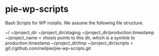 pie-wp-scripts
==============

Bash Scripts for WP installs. We assume the following file structure.

  ~/
  ~/project_dir
  ~/project_dir/staging
  ~/project_dir/production.timestamp 
  ~/project_name < vhosts points to this dir, which is a symlink to production.timestamp
  ~/project_dir/tmp 
  ~/project_dir/scripts < git://github.com/neilpie/pie-wp-scripts.git
